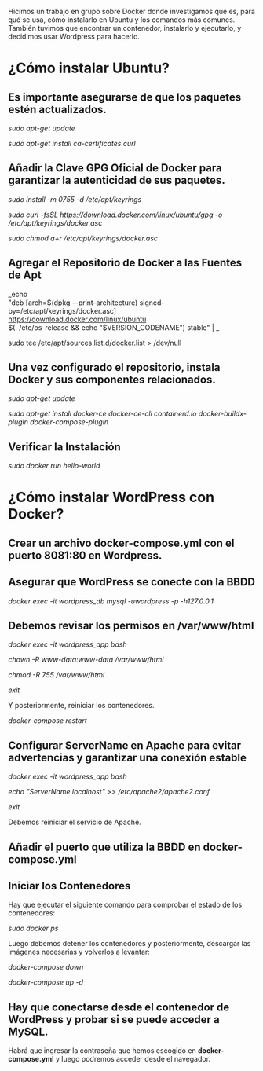 Hicimos un trabajo en grupo sobre Docker donde investigamos qué es, para qué se usa, cómo instalarlo en Ubuntu y los comandos más comunes. También tuvimos que encontrar un contenedor, instalarlo y ejecutarlo, y decidimos usar Wordpress para hacerlo.

# ¿Cómo instalar Ubuntu?
## Es importante asegurarse de que los paquetes estén actualizados.
 
_sudo apt-get update_

_sudo apt-get install ca-certificates curl_

## Añadir la Clave GPG Oficial de Docker para garantizar la autenticidad de sus paquetes.
 
_sudo install -m 0755 -d /etc/apt/keyrings_

_sudo curl -fsSL https://download.docker.com/linux/ubuntu/gpg -o /etc/apt/keyrings/docker.asc_

_sudo chmod a+r /etc/apt/keyrings/docker.asc_

## Agregar el Repositorio de Docker a las Fuentes de Apt
 
_echo \
  "deb [arch=$(dpkg --print-architecture) signed-by=/etc/apt/keyrings/docker.asc] https://download.docker.com/linux/ubuntu \
  $(. /etc/os-release && echo "$VERSION_CODENAME") stable" | \_

sudo tee /etc/apt/sources.list.d/docker.list > /dev/null

## Una vez configurado el repositorio, instala Docker y sus componentes relacionados.

_sudo apt-get update_

_sudo apt-get install docker-ce docker-ce-cli containerd.io docker-buildx-plugin docker-compose-plugin_

## Verificar la Instalación

_sudo docker run hello-world_

# ¿Cómo instalar WordPress con Docker?
## Crear un archivo docker-compose.yml con el puerto 8081:80 en Wordpress.
## Asegurar que WordPress se conecte con la BBDD

_docker exec -it wordpress_db mysql -uwordpress -p -h127.0.0.1_

## Debemos revisar los permisos en /var/www/html

_docker exec -it wordpress_app bash_

_chown -R www-data:www-data /var/www/html_

_chmod -R 755 /var/www/html_

_exit_

Y posteriormente, reiniciar los contenedores.

_docker-compose restart_

## Configurar ServerName en Apache para evitar advertencias y garantizar una conexión estable

_docker exec -it wordpress_app bash_

_echo "ServerName localhost" >> /etc/apache2/apache2.conf_

_exit_

Debemos reiniciar el servicio de Apache.

## Añadir el puerto que utiliza la BBDD en docker-compose.yml

## Iniciar los Contenedores

Hay que ejecutar el siguiente comando para comprobar el estado de los contenedores:

_sudo docker ps_

Luego debemos detener los contenedores y posteriormente, descargar las imágenes necesarias y volverlos a levantar:

_docker-compose down_

_docker-compose up -d_

## Hay que conectarse desde el contenedor de WordPress y probar si se puede acceder a MySQL.

Habrá que ingresar la contraseña que hemos escogido en **docker-compose.yml** y luego podremos acceder desde el navegador.
